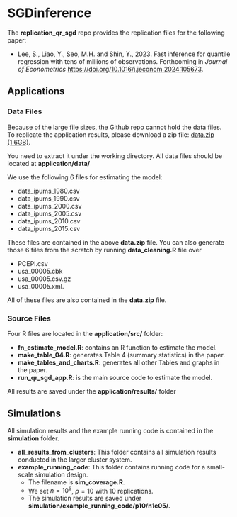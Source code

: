 
<!-- README.md is generated from README.Rmd. Please edit that file -->

# SGDinference

The **replication_qr_sgd** repo provides the replication files for the
following paper:

- Lee, S., Liao, Y., Seo, M.H. and Shin, Y., 2023. Fast inference for
  quantile regression with tens of millions of observations.
  Forthcoming in *Journal of Econometrics*
  <https://doi.org/10.1016/j.jeconom.2024.105673>.

## Applications

### Data Files

Because of the large file sizes, the Github repo cannot hold the data
files. To replicate the application results, please download a zip file:
[data.zip
(1.6GB)](https://drive.google.com/uc?export=download&id=18MFUXX7nxd_Bq3XHds50GJeKNjHLo6yN).

You need to extract it under the working directory. All data files
should be located at **application/data/**

We use the following 6 files for estimating the model:

- data_ipums_1980.csv
- data_ipums_1990.csv
- data_ipums_2000.csv
- data_ipums_2005.csv
- data_ipums_2010.csv
- data_ipums_2015.csv

These files are contained in the above **data.zip** file. You can also
generate those 6 files from the scratch by running **data_cleaning.R**
file over

- PCEPI.csv
- usa_00005.cbk
- usa_00005.csv.gz
- usa_00005.xml.

All of these files are also contained in the **data.zip** file.

### Source Files

Four R files are located in the **application/src/** folder:

- **fn_estimate_model.R**: contains an R function to estimate the model.
- **make_table_04.R**: generates Table 4 (summary statistics) in the
  paper.
- **make_tables_and_charts.R**: generates all other Tables and graphs in
  the paper.
- **run_qr_sgd_app.R**: is the main source code to estimate the model.

All results are saved under the **application/results/** folder

## Simulations

All simulation results and the example running code is contained in the **simulation** folder. 

- **all_results_from_clusters**: This folder contains all simulation results conducted in the larger cluster system.
- **example_running_code**: This folder contains running code for a small-scale simulation design. 
    - The filename is **sim_coverage.R**.
    - We set $n=10^5$, $p=10$ with 10 replications. 
    - The simulation results are saved under **simulation/example_running_code/p10/n1e05/**. 

